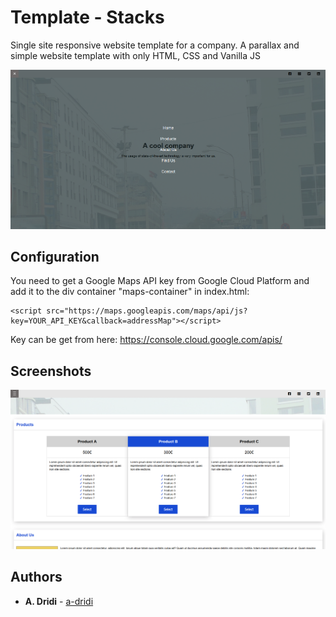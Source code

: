 # Template - Stacks

Single site responsive website template for a company. A parallax and simple website template with only HTML, CSS and Vanilla JS 


![Screenshot1 of template](https://raw.githubusercontent.com/a-dridi/Website-Template-Stacks/master/screenshot1.PNG)

## Configuration
You need to get a Google Maps API key from Google Cloud Platform and add it to the div container "maps-container" in index.html:
```
<script src="https://maps.googleapis.com/maps/api/js?key=YOUR_API_KEY&callback=addressMap"></script>
```

Key can be get from here:
https://console.cloud.google.com/apis/

## Screenshots
![Screenshot2 of template](https://raw.githubusercontent.com/a-dridi/Website-Template-Stacks/master/screenshot2.PNG)


## Authors

* **A. Dridi** - [a-dridi](https://github.com/a-dridi/)
